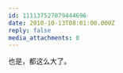 ```yaml
---
id: 111137527879444696
date: 2010-10-13T08:01:00.000Z
reply: false
media_attachments: 0
---
```


也是，都这么大了。 ​​​​

